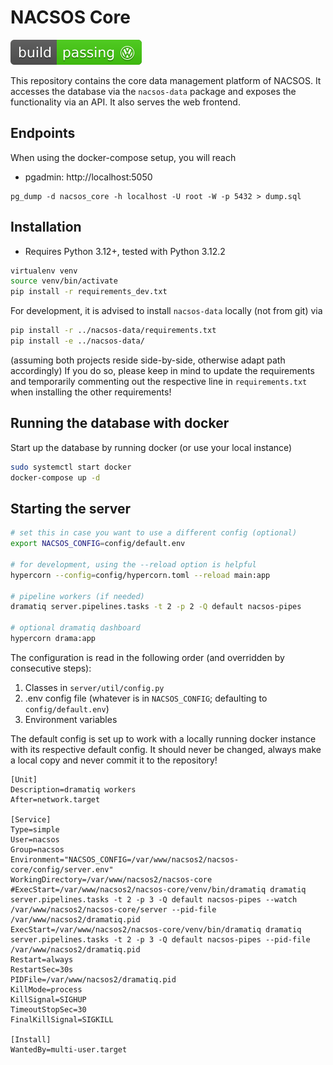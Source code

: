 # NACSOS Core
[![Volkswagen status](.ci/volkswargen_ci.svg)](https://github.com/auchenberg/volkswagen)

This repository contains the core data management platform of NACSOS.
It accesses the database via the `nacsos-data` package and exposes the functionality via an API.
It also serves the web frontend.

## Endpoints
When using the docker-compose setup, you will reach 
* pgadmin: http://localhost:5050

```
pg_dump -d nacsos_core -h localhost -U root -W -p 5432 > dump.sql
```
 
## Installation
- Requires Python 3.12+, tested with Python 3.12.2

```bash
virtualenv venv
source venv/bin/activate
pip install -r requirements_dev.txt
```

For development, it is advised to install `nacsos-data` locally (not from git) via
```bash
pip install -r ../nacsos-data/requirements.txt
pip install -e ../nacsos-data/
```
(assuming both projects reside side-by-side, otherwise adapt path accordingly)
If you do so, please keep in mind to update the requirements and temporarily commenting out the respective line in `requirements.txt` when installing the other requirements!

## Running the database with docker
Start up the database by running docker (or use your local instance)
```bash
sudo systemctl start docker
docker-compose up -d
```

## Starting the server
```bash
# set this in case you want to use a different config (optional)
export NACSOS_CONFIG=config/default.env

# for development, using the --reload option is helpful
hypercorn --config=config/hypercorn.toml --reload main:app 

# pipeline workers (if needed)
dramatiq server.pipelines.tasks -t 2 -p 2 -Q default nacsos-pipes

# optional dramatiq dashboard
hypercorn drama:app
```

The configuration is read in the following order (and overridden by consecutive steps):
1. Classes in `server/util/config.py`
2. .env config file (whatever is in `NACSOS_CONFIG`; defaulting to `config/default.env`)
3. Environment variables

The default config is set up to work with a locally running docker instance with its respective default config.
It should never be changed, always make a local copy and never commit it to the repository!

```
[Unit]
Description=dramatiq workers
After=network.target

[Service]
Type=simple
User=nacsos
Group=nacsos
Environment="NACSOS_CONFIG=/var/www/nacsos2/nacsos-core/config/server.env"
WorkingDirectory=/var/www/nacsos2/nacsos-core
#ExecStart=/var/www/nacsos2/nacsos-core/venv/bin/dramatiq dramatiq server.pipelines.tasks -t 2 -p 3 -Q default nacsos-pipes --watch /var/www/nacsos2/nacsos-core/server --pid-file /var/www/nacsos2/dramatiq.pid  
ExecStart=/var/www/nacsos2/nacsos-core/venv/bin/dramatiq dramatiq server.pipelines.tasks -t 2 -p 3 -Q default nacsos-pipes --pid-file /var/www/nacsos2/dramatiq.pid
Restart=always
RestartSec=30s
PIDFile=/var/www/nacsos2/dramatiq.pid
KillMode=process
KillSignal=SIGHUP
TimeoutStopSec=30
FinalKillSignal=SIGKILL

[Install]
WantedBy=multi-user.target
```
